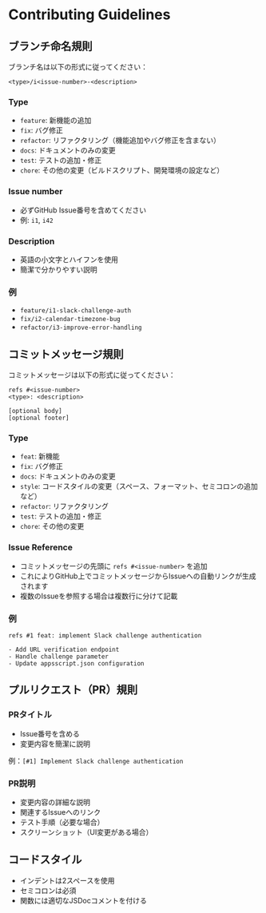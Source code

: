 # Contributing Guidelines

## ブランチ命名規則

ブランチ名は以下の形式に従ってください：

```
<type>/i<issue-number>-<description>
```

### Type
- `feature`: 新機能の追加
- `fix`: バグ修正
- `refactor`: リファクタリング（機能追加やバグ修正を含まない）
- `docs`: ドキュメントのみの変更
- `test`: テストの追加・修正
- `chore`: その他の変更（ビルドスクリプト、開発環境の設定など）

### Issue number
- 必ずGitHub Issue番号を含めてください
- 例: `i1`, `i42`

### Description
- 英語の小文字とハイフンを使用
- 簡潔で分かりやすい説明

### 例
- `feature/i1-slack-challenge-auth`
- `fix/i2-calendar-timezone-bug`
- `refactor/i3-improve-error-handling`

## コミットメッセージ規則

コミットメッセージは以下の形式に従ってください：

```
refs #<issue-number>
<type>: <description>

[optional body]
[optional footer]
```

### Type
- `feat`: 新機能
- `fix`: バグ修正
- `docs`: ドキュメントのみの変更
- `style`: コードスタイルの変更（スペース、フォーマット、セミコロンの追加など）
- `refactor`: リファクタリング
- `test`: テストの追加・修正
- `chore`: その他の変更

### Issue Reference
- コミットメッセージの先頭に `refs #<issue-number>` を追加
- これによりGitHub上でコミットメッセージからIssueへの自動リンクが生成されます
- 複数のIssueを参照する場合は複数行に分けて記載

### 例
```
refs #1 feat: implement Slack challenge authentication

- Add URL verification endpoint
- Handle challenge parameter
- Update appsscript.json configuration
```

## プルリクエスト（PR）規則

### PRタイトル
- Issue番号を含める
- 変更内容を簡潔に説明

例：`[#1] Implement Slack challenge authentication`

### PR説明
- 変更内容の詳細な説明
- 関連するIssueへのリンク
- テスト手順（必要な場合）
- スクリーンショット（UI変更がある場合）

## コードスタイル

- インデントは2スペースを使用
- セミコロンは必須
- 関数には適切なJSDocコメントを付ける